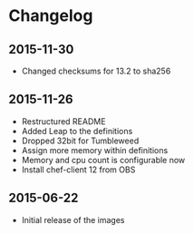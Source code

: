 # Changelog


## 2015-11-30

* Changed checksums for 13.2 to sha256


## 2015-11-26

* Restructured README
* Added Leap to the definitions
* Dropped 32bit for Tumbleweed
* Assign more memory within definitions
* Memory and cpu count is configurable now
* Install chef-client 12 from OBS


## 2015-06-22

* Initial release of the images
